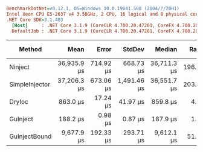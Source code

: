 ``` ini

BenchmarkDotNet=v0.12.1, OS=Windows 10.0.19041.508 (2004/?/20H1)
Intel Xeon CPU E5-2637 v4 3.50GHz, 2 CPU, 16 logical and 8 physical cores
.NET Core SDK=3.1.403
  [Host]     : .NET Core 3.1.9 (CoreCLR 4.700.20.47201, CoreFX 4.700.20.47203), X64 RyuJIT
  DefaultJob : .NET Core 3.1.9 (CoreCLR 4.700.20.47201, CoreFX 4.700.20.47203), X64 RyuJIT


```
|         Method |        Mean |     Error |      StdDev |      Median |  Ratio | RatioSD |    Gen 0 |   Gen 1 | Gen 2 |  Allocated |
|--------------- |------------:|----------:|------------:|------------:|-------:|--------:|---------:|--------:|------:|-----------:|
|        Ninject | 36,935.9 μs | 714.92 μs |   668.73 μs | 36,711.3 μs | 196.59 |    3.70 | 214.2857 | 71.4286 |     - | 2106.32 KB |
| SimpleInjector | 37,206.3 μs | 673.06 μs | 1,491.46 μs | 36,551.7 μs | 203.27 |   11.54 | 153.8462 | 76.9231 |     - | 1403.99 KB |
|         DryIoc |    863.0 μs |  17.24 μs |    41.97 μs |    859.8 μs |   4.72 |    0.24 |  89.8438 | 21.4844 |     - |  696.26 KB |
|       GuInject |    188.2 μs |   0.98 μs |     0.87 μs |    187.9 μs |   1.00 |    0.00 |  11.4746 |  0.9766 |     - |   88.23 KB |
|  GuInjectBound |  9,677.9 μs | 192.33 μs |   293.71 μs |  9,612.1 μs |  51.28 |    1.93 |  31.2500 |       - |     - |  315.46 KB |

